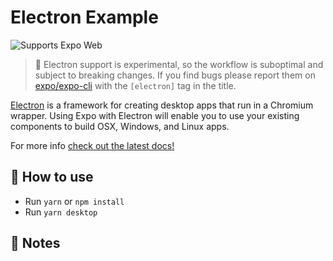 # Electron Example

<p>
  <!-- Web -->
  <img alt="Supports Expo Web" longdesc="Supports Expo Web" src="https://img.shields.io/badge/web-4630EB.svg?style=flat-square&logo=GOOGLE-CHROME&labelColor=4285F4&logoColor=fff" />
</p>

> 🚨 Electron support is experimental, so the workflow is suboptimal and subject to breaking changes. If you find bugs please report them on [expo/expo-cli](https://github.com/expo/expo-cli/issues) with the `[electron]` tag in the title.

[Electron][electron] is a framework for creating desktop apps that run in a Chromium wrapper. Using Expo with Electron will enable you to use your existing components to build OSX, Windows, and Linux apps.

For more info [check out the latest docs!](https://github.com/expo/expo/blob/master/docs/pages/guides/using-electron.md)

## 🚀 How to use

- Run `yarn` or `npm install`
- Run `yarn desktop`

## 📝 Notes

[electron]: https://www.electronjs.org/

